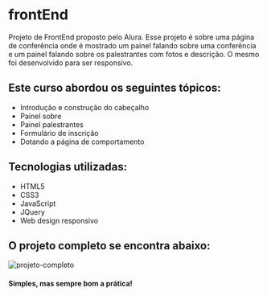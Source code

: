# frontEnd
Projeto de FrontEnd proposto pelo Alura. Esse projeto é sobre uma página de conferência onde é mostrado um painel falando sobre uma 
conferência e um painel falando sobre os palestrantes com fotos e descrição. O mesmo foi desenvolvido para ser responsivo.

## Este curso abordou os seguintes tópicos:

* Introdução e construção do cabeçalho
* Painel sobre
* Painel palestrantes
* Formulário de inscrição
* Dotando a página de comportamento

## Tecnologias utilizadas:

* HTML5
* CSS3
* JavaScript
* JQuery
* Web design responsivo

## O projeto completo se encontra abaixo:

![projeto-completo](https://user-images.githubusercontent.com/50017221/72849971-c49b0780-3c86-11ea-8cdf-cd95f286a639.png)


#### Simples, mas sempre bom a prática!
